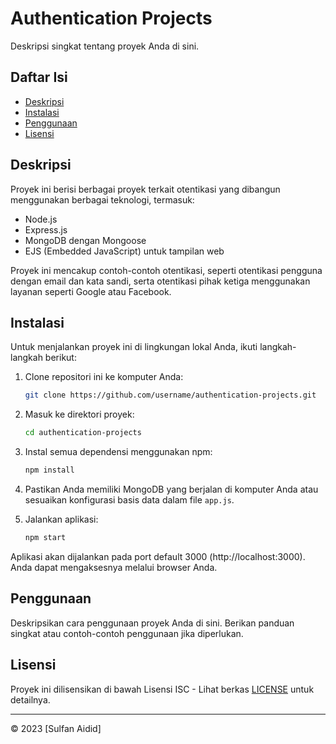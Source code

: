 # Authentication Projects

Deskripsi singkat tentang proyek Anda di sini.

## Daftar Isi

- [Deskripsi](#deskripsi)
- [Instalasi](#instalasi)
- [Penggunaan](#penggunaan)
- [Lisensi](#lisensi)

## Deskripsi

Proyek ini berisi berbagai proyek terkait otentikasi yang dibangun menggunakan berbagai teknologi, termasuk:

- Node.js
- Express.js
- MongoDB dengan Mongoose
- EJS (Embedded JavaScript) untuk tampilan web

Proyek ini mencakup contoh-contoh otentikasi, seperti otentikasi pengguna dengan email dan kata sandi, serta otentikasi pihak ketiga menggunakan layanan seperti Google atau Facebook.

## Instalasi

Untuk menjalankan proyek ini di lingkungan lokal Anda, ikuti langkah-langkah berikut:

1. Clone repositori ini ke komputer Anda:

   ```bash
   git clone https://github.com/username/authentication-projects.git
   ```

2. Masuk ke direktori proyek:

   ```bash
   cd authentication-projects
   ```

3. Instal semua dependensi menggunakan npm:

   ```bash
   npm install
   ```

4. Pastikan Anda memiliki MongoDB yang berjalan di komputer Anda atau sesuaikan konfigurasi basis data dalam file `app.js`.

5. Jalankan aplikasi:

   ```bash
   npm start
   ```

Aplikasi akan dijalankan pada port default 3000 (http://localhost:3000). Anda dapat mengaksesnya melalui browser Anda.

## Penggunaan

Deskripsikan cara penggunaan proyek Anda di sini. Berikan panduan singkat atau contoh-contoh penggunaan jika diperlukan.

## Lisensi

Proyek ini dilisensikan di bawah Lisensi ISC - Lihat berkas [LICENSE](LICENSE) untuk detailnya.

---

© 2023 [Sulfan Aidid]
